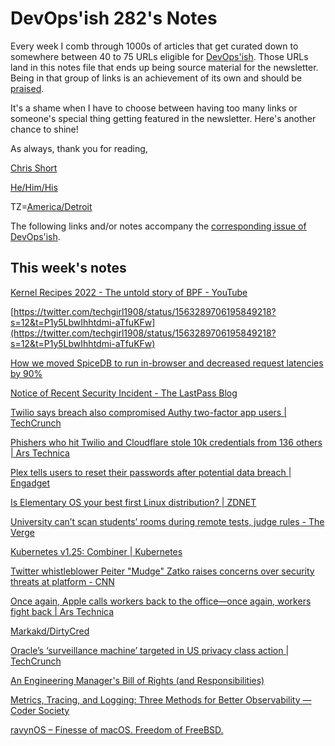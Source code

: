 # DevOps'ish 282's Notes

Every week I comb through 1000s of articles that get curated down to somewhere between 40 to 75 URLs eligible for [DevOps'ish](https://devopsish.com/?utm_campaign=282&utm_source=notes). Those URLs land in this notes file that ends up being source material for the newsletter. Being in that group of links is an achievement of its own and should be [praised](https://devopsish.com/praise/).

It's a shame when I have to choose between having too many links or someone's special thing getting featured in the newsletter. Here's another chance to shine!

As always, thank you for reading,

[Chris Short](https://chrisshort.me/?utm_campaign=282&utm_source=notes)  

[He/Him/His](https://pronoun.is/he?utm_campaign=devopsish&utm_source=282&utm_medium=notes)  

TZ=[America/Detroit](https://github.com/eggert/tz/blob/main/northamerica#L1154?utm_campaign=devopsish&utm_source=282&utm_medium=notes)

The following links and/or notes accompany the [corresponding issue of DevOps'ish](https://devopsish.com/?utm_campaign=282&utm_source=notes).

## This week's notes

[Kernel Recipes 2022 - The untold story of BPF - YouTube](https://www.youtube.com/watch?v=DAvZH13725I)

[https://twitter.com/techgirl1908/status/1563289706195849218?s=12&t=P1y5LbwIhhtdmi-aTfuKFw](https://twitter.com/techgirl1908/status/1563289706195849218?s=12&t=P1y5LbwIhhtdmi-aTfuKFw)

[How we moved SpiceDB to run in-browser and decreased request latencies by 90%](https://authzed.com/blog/some-assembly-required/)

[Notice of Recent Security Incident - The LastPass Blog](https://blog.lastpass.com/2022/08/notice-of-recent-security-incident/)

[Twilio says breach also compromised Authy two-factor app users | TechCrunch](https://techcrunch.com/2022/08/26/twilio-breach-authy/)

[Phishers who hit Twilio and Cloudflare stole 10k credentials from 136 others | Ars Technica](https://arstechnica.com/information-technology/2022/08/phishers-who-hit-twilio-and-cloudflare-stole-10k-credentials-from-136-others/)

[Plex tells users to reset their passwords after potential data breach | Engadget](https://www.engadget.com/plex-reset-passwords-potential-data-breach-082347517.html)

[Is Elementary OS your best first Linux distribution? | ZDNET](https://www.zdnet.com/article/is-elementary-os-your-best-first-linux-distribution/)

[University can’t scan students’ rooms during remote tests, judge rules - The Verge](https://www.theverge.com/2022/8/23/23318067/cleveland-state-university-online-proctoring-decision-room-scan)

[Kubernetes v1.25: Combiner | Kubernetes](https://kubernetes.io/blog/2022/08/23/kubernetes-v1-25-release/)

[Twitter whistleblower Peiter "Mudge" Zatko raises concerns over security threats at platform - CNN](https://www.cnn.com/2022/08/23/tech/twitter-whistleblower-peiter-zatko-security/index.html)

[Once again, Apple calls workers back to the office—once again, workers fight back | Ars Technica](https://arstechnica.com/gadgets/2022/08/apple-employees-are-happier-and-more-productive-working-remotely-petition-says/)

[Markakd/DirtyCred](https://github.com/Markakd/DirtyCred)

[Oracle’s ‘surveillance machine’ targeted in US privacy class action | TechCrunch](https://techcrunch.com/2022/08/22/oracle-us-privacy-class-action/)

[An Engineering Manager's Bill of Rights (and Responsibilities)](https://www.honeycomb.io/blog/an-engineering-managers-bill-of-rights-and-responsibilities/)

[Metrics, Tracing, and Logging: Three Methods for Better Observability — Coder Society](https://codersociety.com/blog/articles/metrics-tracing-logging?ck_subscriber_id=185277065)

[ravynOS – Finesse of macOS. Freedom of FreeBSD.](https://ravynos.com/)
